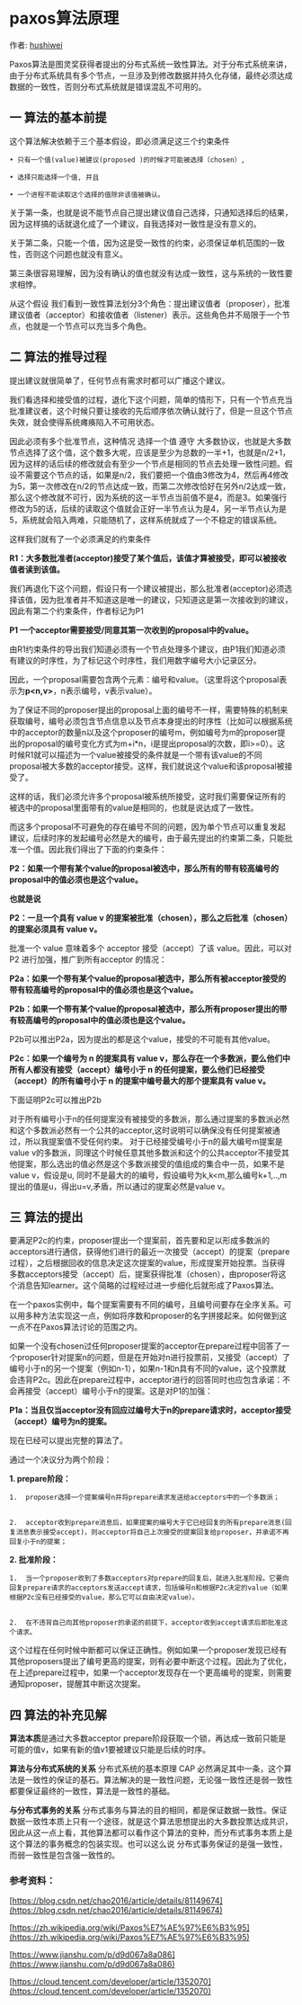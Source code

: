
# paxos算法原理
作者: [hushiwei](https://github.com/jumanjihu)

Paxos算法是图灵奖获得者提出的分布式系统一致性算法。对于分布式系统来讲，由于分布式系统具有多个节点，一旦涉及到修改数据并持久化存储，最终必须达成数据的一致性，否则分布式系统就是错误混乱不可用的。

## 一 算法的基本前提

这个算法解决依赖于三个基本假设，即必须满足这三个约束条件

    • 只有一个值(value)被建议(proposed )的时候才可能被选择（chosen）,

    • 选择只能选择一个值, 并且

    • 一个进程不能读取这个选择的值除非该值被确认。

关于第一条，也就是说不能节点自己提出建议值自己选择，只通知选择后的结果，因为这样搞的话就退化成了一个建议，自我选择对一致性是没有意义的。

关于第二条，只能一个值，因为这是受一致性的约束，必须保证单机范围的一致性，否则这个问题也就没有意义。

第三条很容易理解，因为没有确认的值也就没有达成一致性，这与系统的一致性要求相悖。

从这个假设 我们看到一致性算法划分3个角色：提出建议值者（proposer），批准建议值者（acceptor）和接收值者（listener）表示。这些角色并不局限于一个节点，也就是一个节点可以充当多个角色。

## 二 算法的推导过程

提出建议就很简单了，任何节点有需求时都可以广播这个建议。

我们看选择和接受值的过程，退化下这个问题，简单的情形下，只有一个节点充当 批准建议者，这个时候只要让接收的先后顺序依次确认就行了，但是一旦这个节点失效，就会使得系统瘫痪陷入不可用状态。

因此必须有多个批准节点，这种情况 选择一个值 遵守 大多数协议，也就是大多数节点选择了这个值，这个数多大呢，应该是至少为总数的一半+1，也就是n/2+1，因为这样的话后续的修改就会有至少一个节点是相同的节点去处理一致性问题。假设不需要这个节点的话，如果是n/2，我们要把一个值由3修改为4，然后再4修改为5，第一次修改在n/2的节点达成一致，而第二次修改恰好在另外n/2达成一致，那么这个修改就不可行，因为系统的这一半节点当前值不是4，而是3。如果强行修改为5的话，后续的读取这个值就会正好一半节点认为是4，另一半节点认为是5，系统就会陷入两难，只能随机了，这样系统就成了一个不稳定的错误系统。

这样我们就有了一个必须满足的约束条件

**R1：大多数批准者(acceptor)接受了某个值后，该值才算被接受，即可以被接收值者读到该值。**

我们再退化下这个问题，假设只有一个建议被提出，那么批准者(acceptor)必须选择该值，因为批准者并不知道这是唯一的建议，只知道这是第一次接收到的建议，因此有第二个约束条件，作者标记为P1

**P1 一个acceptor需要接受/同意其第一次收到的proposal中的value。**

由R1约束条件的导出我们知道必须有一个节点处理多个建议，由P1我们知道必须有建议的时序性，为了标记这个时序性，我们用数字编号大小记录区分。

因此，一个proposal需要包含两个元素：编号和value。（这里将这个proposal表示为**p<n,v>**，n表示编号，v表示value）。

为了保证不同的proposer提出的proposal上面的编号不一样，需要特殊的机制来获取编号，编号必须包含节点信息以及节点本身提出的时序性（比如可以根据系统中的acceptor的数量n以及这个proposer的编号m，例如编号为m的proposer提出的proposal的编号变化方式为m+i*n，i是提出proposal的次数，即i>=0）。这时候R1就可以描述为一个value被接受的条件就是一个带有该value的不同proposal被大多数的acceptor接受。这样，我们就说这个value和该proposal被接受了。

这样的话，我们必须允许多个proposal被系统所接受，这时我们需要保证所有的被选中的proposal里面带有的value是相同的，也就是说达成了一致性。

而这多个proposal不可避免的存在编号不同的问题，因为单个节点可以重复发起建议，后续时序的发起编号必然是大的编号，由于最先提出的约束第二条，只能批准一个值。因此我们得出了下面的约束条件：

**P2：如果一个带有某个value的proposal被选中，那么所有的带有较高编号的proposal中的值必须也是这个value。** 

**也就是说**

**P2：一旦一个具有 value v 的提案被批准（chosen），那么之后批准（chosen）的提案必须具有 value v。**

批准一个 value 意味着多个 acceptor 接受（accept）了该 value。因此，可以对 P2 进行加强，推广到所有acceptor 的情况：

**P2a：如果一个带有某个value的proposal被选中，那么所有被acceptor接受的带有较高编号的proposal中的值必须也是这个value。**

**P2b：如果一个带有某个value的proposal被选中，那么所有proposer提出的带有较高编号的proposal中的值必须也是这个value。**

P2b可以推出P2a，因为提出的都是这个value，接受的不可能有其他value。

**P2c：如果一个编号为 n 的提案具有 value v，那么存在一个多数派，要么他们中所有人都没有接受（accept）编号小于 n 
的任何提案，要么他们已经接受（accept）的所有编号小于 n 的提案中编号最大的那个提案具有 value v。** 

下面证明P2c可以推出P2b

对于所有编号小于n的任何提案没有被接受的多数派，那么通过提案的多数派必然和这个多数派必然有一个公共的acceptor,这时说明可以确保没有任何提案被通过，所以我提案值不受任何约束。
对于已经接受编号小于n的最大编号m提案是value v的多数派，同理这个时候任意其他多数派和这个的公共acceptor不接受其他提案，那么选出的值必然是这个多数派接受的值组成的集合中一员，如果不是value v，假设是u,
同时不是最大的的编号，假设编号为k,k<m,那么编号k+1,..,m提出的值是u，得出u=v,矛盾，所以通过的提案必然是value v。

 ## 三 算法的提出

要满足P2c的约束，proposer提出一个提案前，首先要和足以形成多数派的acceptors进行通信，获得他们进行的最近一次接受（accept）的提案（prepare过程），之后根据回收的信息决定这次提案的value，形成提案开始投票。当获得多数acceptors接受（accept）后，提案获得批准（chosen），由proposer将这个消息告知learner。这个简略的过程经过进一步细化后就形成了Paxos算法。

在一个paxos实例中，每个提案需要有不同的编号，且编号间要存在全序关系。可以用多种方法实现这一点，例如将序数和proposer的名字拼接起来。如何做到这一点不在Paxos算法讨论的范围之内。

如果一个没有chosen过任何proposer提案的acceptor在prepare过程中回答了一个proposer针对提案n的问题，但是在开始对n进行投票前，又接受（accept）了编号小于n的另一个提案（例如n-1），如果n-1和n具有不同的value，这个投票就会违背P2c。因此在prepare过程中，acceptor进行的回答同时也应包含承诺：不会再接受（accept）编号小于n的提案。这是对P1的加强：

**P1a：当且仅当acceptor没有回应过编号大于n的prepare请求时，acceptor接受（accept）编号为n的提案。**

现在已经可以提出完整的算法了。

通过一个决议分为两个阶段：

**1.  prepare阶段：**


    1.  proposer选择一个提案编号n并将prepare请求发送给acceptors中的一个多数派；
    
    
    2.  acceptor收到prepare消息后，如果提案的编号大于它已经回复的所有prepare消息(回复消息表示接受accept)，则acceptor将自己上次接受的提案回复给proposer，并承诺不再回复小于n的提案；
    
    
**2.  批准阶段：**


    1.  当一个proposer收到了多数acceptors对prepare的回复后，就进入批准阶段。它要向回复prepare请求的acceptors发送accept请求，包括编号n和根据P2c决定的value（如果根据P2c没有已经接受的value，那么它可以自由决定value）。
    
    
    2.  在不违背自己向其他proposer的承诺的前提下，acceptor收到accept请求后即批准这个请求。

这个过程在任何时候中断都可以保证正确性。例如如果一个proposer发现已经有其他proposers提出了编号更高的提案，则有必要中断这个过程。因此为了优化，在上述prepare过程中，如果一个acceptor发现存在一个更高编号的提案，则需要通知proposer，提醒其中断这次提案。

## 四 算法的补充见解

**算法本质**是通过大多数acceptor prepare阶段获取一个锁，再达成一致前只能是可能的值v，如果有新的值v1要被建议只能是后续的时序。

**算法与分布式系统的关系** 分布式系统的基本原理 CAP 必然满足其中一条，这个算法是一致性的保证的基石。算法解决的是一致性问题，无论强一致性还是弱一致性都要保证最终的一致性，算法是一致性的基础。

**与分布式事务的关系** 分布式事务与算法的目的相同，都是保证数据一致性。保证数据一致性本质上只有一个途径，就是这个算法思想提出的大多数投票达成共识，因此从这一点上看，其他算法都可以看作这个算法的变种，而分布式事务本质上是这个算法的事务概念的包装实现。也可以这么说 分布式事务保证的是强一致性，而弱一致性是包含强一致性的。


### 参考资料：

[https://blog.csdn.net/chao2016/article/details/81149674](https://blog.csdn.net/chao2016/article/details/81149674)

[https://zh.wikipedia.org/wiki/Paxos%E7%AE%97%E6%B3%95](https://zh.wikipedia.org/wiki/Paxos%E7%AE%97%E6%B3%95)

[https://www.jianshu.com/p/d9d067a8a086](https://www.jianshu.com/p/d9d067a8a086)

[https://cloud.tencent.com/developer/article/1352070](https://cloud.tencent.com/developer/article/1352070)
